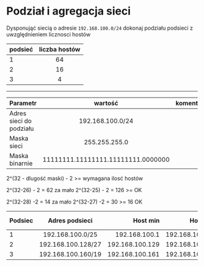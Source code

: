 # Podział i agregacja sieci

Dysponująć siecią o adresie ``192.168.100.0/24`` dokonaj podziału podsieci z uwzględnieniem licznosci hostów

| podsieć | liczba hostów |
| ------------- |:-------------:|
| 1 | 64 |
| 2 | 16 |
| 3 | 4  |

-------------------------------

| Parametr | wartość | komentarz(opcionalny) |
| ------------- |:-------------:| -----:|
| Adres sieci do podziału | 192.168.100.0/24 | 
| Maska sieci  | 255.255.255.0  | |
| Maska binarnie  | 11111111.11111111.11111111.0000000 | |


2^(32 - dlugość maski) - 2 >= wymagana ilosć hostów

2^(32-26) - 2 = 62 za mało
2^(32-25) - 2 = 126 >= OK

2^(32-28) -2 = 14 za mało
2^(32-27) -2 = 30 >= 16 OK

| Podsiec   | Adres podsieci | Host min     | Host max      | Adres rozgłoszeniowy |
| -------------     |:-------------: | -----:       | -----:        | -----:    |
| 1         | 192.168.100.0/25 | 192.168.100.1 | 192.168.100.126 | 192.168.100.127 
| 2         | 192.168.100.128/27 | 192.168.100.129 | 192.168.100.158 |  192.168.100.159
| 3         | 192.168.100.160/19 | 192.168.100.161 | 192.168.100.166 | 192.168.100.167
